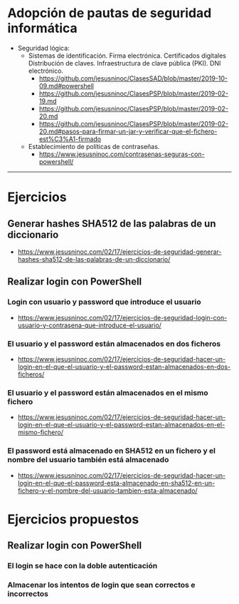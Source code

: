 # Adopción de pautas de seguridad informática
- Seguridad lógica:
  - Sistemas de identificación. Firma electrónica. Certificados digitales Distribución de claves. Infraestructura de clave pública (PKI). DNI electrónico.
    - https://github.com/jesusninoc/ClasesSAD/blob/master/2019-10-09.md#powershell
    - https://github.com/jesusninoc/ClasesPSP/blob/master/2019-02-19.md
    - https://github.com/jesusninoc/ClasesPSP/blob/master/2019-02-20.md
    - https://github.com/jesusninoc/ClasesPSP/blob/master/2019-02-20.md#pasos-para-firmar-un-jar-y-verificar-que-el-fichero-est%C3%A1-firmado
  - Establecimiento de políticas de contraseñas.
    - https://www.jesusninoc.com/contrasenas-seguras-con-powershell/

--------

# Ejercicios
## Generar hashes SHA512 de las palabras de un diccionario
* https://www.jesusninoc.com/02/17/ejercicios-de-seguridad-generar-hashes-sha512-de-las-palabras-de-un-diccionario/

## Realizar login con PowerShell
### Login con usuario y password que introduce el usuario
* https://www.jesusninoc.com/02/17/ejercicios-de-seguridad-login-con-usuario-y-contrasena-que-introduce-el-usuario/

### El usuario y el password están almacenados en dos ficheros
* https://www.jesusninoc.com/02/17/ejercicios-de-seguridad-hacer-un-login-en-el-que-el-usuario-y-el-password-estan-almacenados-en-dos-ficheros/

### El usuario y el password están almacenados en el mismo fichero
* https://www.jesusninoc.com/02/17/ejercicios-de-seguridad-hacer-un-login-en-el-que-el-usuario-y-el-password-estan-almacenados-en-el-mismo-fichero/
 
### El password está almacenado en SHA512 en un fichero y el nombre del usuario también está almacenado
* https://www.jesusninoc.com/02/17/ejercicios-de-seguridad-hacer-un-login-en-el-que-el-password-esta-almacenado-en-sha512-en-un-fichero-y-el-nombre-del-usuario-tambien-esta-almacenado/

# Ejercicios propuestos
## Realizar login con PowerShell
### El login se hace con la doble autenticación
### Almacenar los intentos de login que sean correctos e incorrectos
